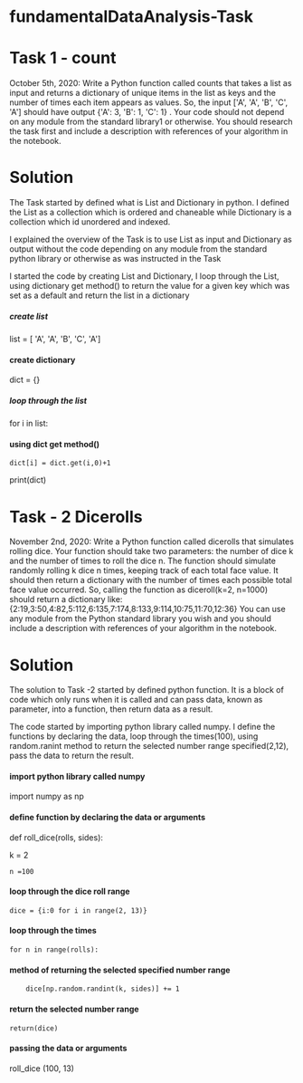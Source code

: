# fundamentalDataAnalysis-Task

# Task 1 - count

October 5th, 2020: Write a Python function called counts that takes a list as input and returns a dictionary of unique items in the list as keys and the number of times each item appears as values. So, the input ['A', 'A', 'B', 'C', 'A'] should have output {'A': 3, 'B': 1, 'C': 1} . Your code should not depend on any module from the standard library1 or otherwise. You should research the task first and include a description with references of your algorithm in the notebook.

# Solution

The Task started by defined what is List and Dictionary in python. I defined the List as a collection which is ordered and chaneable while Dictionary is a collection which id unordered and indexed.

I explained the overview of the Task is to use List as input and Dictionary as output without the code depending on any module from the standard python library or otherwise as was instructed in the Task

I started the code by creating List and Dictionary, I loop through the List, using dictionary get method() to return the value for a given key which was set as a default and return the list in a dictionary
  
##### create list
list = [ 'A', 'A', 'B', 'C', 'A']
#### create dictionary
dict = {}
##### loop through the list
for i in list:
    
   #### using dict get method()
    dict[i] = dict.get(i,0)+1 

print(dict)


# Task - 2 Dicerolls

November 2nd, 2020: Write a Python function called dicerolls that simulates rolling dice. Your function should take two parameters: the number of dice k and the number of times to roll the dice n. The function should simulate randomly rolling k dice n times, keeping track of each total face value. It should then return a dictionary with the number of times each possible total face value occurred. So, calling the function as diceroll(k=2, n=1000) should return a dictionary like: {2:19,3:50,4:82,5:112,6:135,7:174,8:133,9:114,10:75,11:70,12:36} You can use any module from the Python standard library you wish and you should include a description with references of your algorithm in the notebook.

# Solution
The solution to Task -2 started by defined python function. It is a block of code which only runs when it is called and can pass data, known as parameter, into a function, then return data as a result.

The code started by importing python library called numpy. I define the functions by declaring the data, loop through the times(100), using random.ranint method to return the selected number range specified(2,12), pass the data to return the result.

#### import python library called numpy
import numpy as np

#### define function by declaring the data or arguments

def roll_dice(rolls, sides):
   
   k = 2
    
    n =100
 
 #### loop through the dice roll range  
    
    dice = {i:0 for i in range(2, 13)} 
   
   #### loop through the times 
    
    for n in range(rolls):
   
   #### method of returning the selected specified number range
        
        dice[np.random.randint(k, sides)] += 1
    
  #### return the selected number range  
    
    return(dice)

#### passing the data or arguments

roll_dice (100,  13) 


